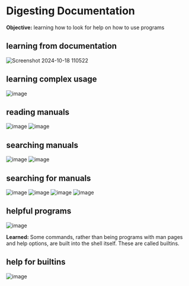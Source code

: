 # Digesting Documentation
**Objective:** learning how to look for help on how to use programs

## learning from documentation

![Screenshot 2024-10-18 110522](https://github.com/user-attachments/assets/48c786a7-4a34-4558-b080-5ee22e3ffac2)

## learning complex usage

![image](https://github.com/user-attachments/assets/4ed5bfa9-4be8-4a77-9e2e-f9da50dde4a6)

## reading manuals

![image](https://github.com/user-attachments/assets/70cb6284-6473-49b1-abb5-eee81c51f64f)
![image](https://github.com/user-attachments/assets/5cbaf12f-ba82-4578-8d3b-d35a21fdaaf8)

## searching manuals
![image](https://github.com/user-attachments/assets/c062420a-59a5-41b5-99c3-23b85d11563d)
![image](https://github.com/user-attachments/assets/2701880f-524e-4530-a3ee-aec224c41eb8)

## searching for manuals
![image](https://github.com/user-attachments/assets/af4554ba-620b-4626-a806-663766fc9cab)
![image](https://github.com/user-attachments/assets/613786ec-46e0-4030-9636-096eefa480bd)
![image](https://github.com/user-attachments/assets/fc2e1a05-cbbc-4163-89b5-d0b6f18daff3)
![image](https://github.com/user-attachments/assets/f6a824ca-d06e-4052-9a64-95ac2a6b944b)

## helpful programs

![image](https://github.com/user-attachments/assets/da18075d-7207-4b65-a6f0-fdf4a2341d5b)

**Learned:** Some commands, rather than being programs with man pages and help options, are built into the shell itself. These are called builtins.


## help for builtins

![image](https://github.com/user-attachments/assets/711b1fb9-7dbf-4450-a1fa-fdb417f5783e)


